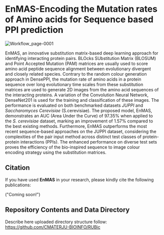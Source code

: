 # EnMAS-Encoding the Mutation rates of Amino acids for Sequence based PPI prediction

![Workflow_page-0001](https://github.com/CMATERJU-BIOINFO/EnMAS-Encoding-the-Mutation-rates-of-Amino-acids-for-Sequence-based-PPI-prediction/assets/132830310/e4ec3495-a49d-47fc-b0fc-c90ba4d54764)


EnMAS, an innovative substitution matrix-based deep learning approach for identifying interacting protein pairs. BLOcks SUbstitution Matrix (BLOSUM) and Point Accepted Mutation (PAM) matrices are usually used to score amino acid peptide sequence alignment between evolutionary divergent and closely related species. Contrary to the random colour generation approach in DensePPI, the mutation rate of amino acids in a protein sequence over long evolutionary time scales from these substitution matrices are used to generate 2D images from the amino acid sequences of the interacting proteins. A variation of the Convolution Neural Network, DenseNet201 is used for the training and classification of these images. The performance is evaluated on both benchmarked datasets _JUPPI_ and _Saccharomyces Cerevisiae_ (S.cerevisiae). The proposed model, EnMAS, demonstrates an AUC (Area Under the Curve) of 97.35\% when applied to the _S. cerevisiae_ dataset, marking an improvement of 1.57\% compared to the best existing methods. Furthermore, EnMAS outperforms the most recent sequence-based approaches on the JUPPI dataset, considering the complexities of the pair input method across distinct test classes of protein-protein interactions (PPIs). The enhanced performance on diverse test sets proves the efficiency of the bio-inspired sequence to image colour encoding strategy using the substitution matrices. 


## Citation

If you have used **EnMAS** in your research, please kindly cite the following publications:

("Coming soon!")
## Repository Contents and Data Directory

Describe here uploaded directory structure follow:  https://github.com/CMATERJU-BIOINFO/RUBic
